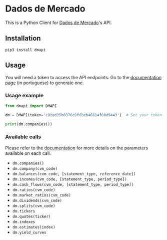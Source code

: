 # Dados de Mercado

This is a Python Client for
[Dados de Mercado](https://www.dadosdemercado.com/)'s API.

## Installation

```
pip3 install dmapi
```

## Usage

You will need a token to access the API endpoints. Go to the
[documentation page](https://www.dadosdemercado.com/api) (in portuguese)
to generate one.

### Usage example

```python
from dmapi import DMAPI

dm = DMAPI(token='c8cad35b0376c8f6bcb46614f80d9443')  # Set your token here

print(dm.companies())
```

### Available calls

Please refer to the [documentation](https://www.dadosdemercado.com/api)
for more details on the parameters available on each call.

- `dm.companies()`
- `dm.company(cvm_code)`
- `dm.balances(cvm_code, [statement_type, reference_date])`
- `dm.incomes(cvm_code, [statement_type, period_type])`
- `dm.cash_flows(cvm_code, [statement_type, period_type])`
- `dm.ratios(cvm_code)`
- `dm.market_ratios(cvm_code)`
- `dm.dividends(cvm_code)`
- `dm.splits(cvm_code)`
- `dm.tickers`
- `dm.quotes(ticker)`
- `dm.indexes`
- `dm.estimates(index)`
- `dm.yield_curves`
